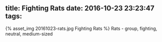 title: Fighting Rats
date: 2016-10-23 23:23:47
tags:
---
{% asset_img 20161023-rats.jpg Fighting Rats %}
Rats - group, fighting, neutral, medium-sized
